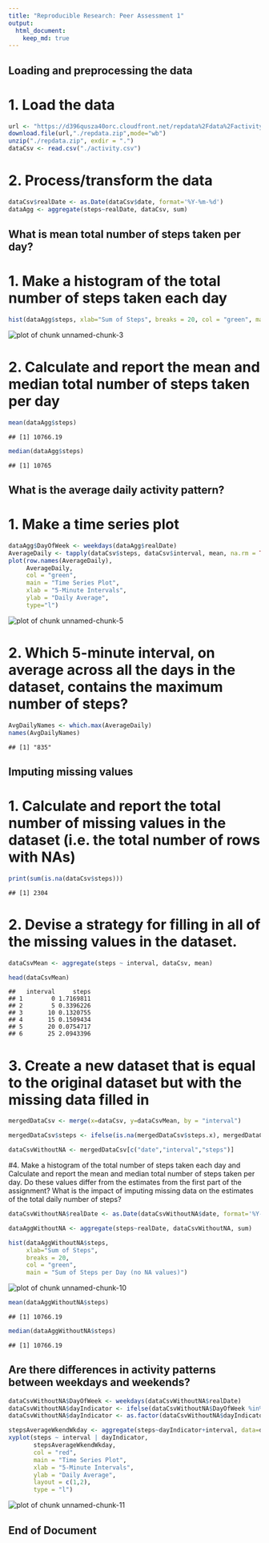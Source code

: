 ```yaml
---
title: "Reproducible Research: Peer Assessment 1"
output: 
  html_document:
    keep_md: true
---
```



## Loading and preprocessing the data
# 1. Load the data

```r
url <- "https://d396qusza40orc.cloudfront.net/repdata%2Fdata%2Factivity.zip"
download.file(url,"./repdata.zip",mode="wb")
unzip("./repdata.zip", exdir = ".")
dataCsv <- read.csv("./activity.csv")
```
# 2. Process/transform the data

```r
dataCsv$realDate <- as.Date(dataCsv$date, format='%Y-%m-%d')
dataAgg <- aggregate(steps~realDate, dataCsv, sum)
```


## What is mean total number of steps taken per day?
# 1. Make a histogram of the total number of steps taken each day

```r
hist(dataAgg$steps, xlab="Sum of Steps", breaks = 20, col = "green", main = "Sum of Steps per Day")
```

![plot of chunk unnamed-chunk-3](figure/unnamed-chunk-3-1.png) 
# 2. Calculate and report the mean and median total number of steps taken per day

```r
mean(dataAgg$steps)
```

```
## [1] 10766.19
```

```r
median(dataAgg$steps)
```

```
## [1] 10765
```

## What is the average daily activity pattern?
# 1. Make a time series plot

```r
dataAgg$DayOfWeek <- weekdays(dataAgg$realDate)
AverageDaily <- tapply(dataCsv$steps, dataCsv$interval, mean, na.rm = TRUE)
plot(row.names(AverageDaily),
     AverageDaily,
     col = "green",
     main = "Time Series Plot",
     xlab = "5-Minute Intervals",
     ylab = "Daily Average",
     type="l")
```

![plot of chunk unnamed-chunk-5](figure/unnamed-chunk-5-1.png) 
# 2. Which 5-minute interval, on average across all the days in the dataset, contains the maximum number of steps?

```r
AvgDailyNames <- which.max(AverageDaily)
names(AvgDailyNames)
```

```
## [1] "835"
```

## Imputing missing values

# 1. Calculate and report the total number of missing values in the dataset (i.e. the total number of rows with NAs)

```r
print(sum(is.na(dataCsv$steps)))
```

```
## [1] 2304
```

# 2. Devise a strategy for filling in all of the missing values in the dataset. 

```r
dataCsvMean <- aggregate(steps ~ interval, dataCsv, mean)

head(dataCsvMean)
```

```
##   interval     steps
## 1        0 1.7169811
## 2        5 0.3396226
## 3       10 0.1320755
## 4       15 0.1509434
## 5       20 0.0754717
## 6       25 2.0943396
```

# 3. Create a new dataset that is equal to the original dataset but with the missing data filled in

```r
mergedDataCsv <- merge(x=dataCsv, y=dataCsvMean, by = "interval")

mergedDataCsv$steps <- ifelse(is.na(mergedDataCsv$steps.x), mergedDataCsv$steps.y, mergedDataCsv$steps.x) 

dataCsvWithoutNA <- mergedDataCsv[c("date","interval","steps")]
```

#4. Make a histogram of the total number of steps taken each day and Calculate and report the mean and median total number of steps taken per day. Do these values differ from the estimates from the first part of the assignment? What is the impact of imputing missing data on the estimates of the total daily number of steps?

```r
dataCsvWithoutNA$realDate <- as.Date(dataCsvWithoutNA$date, format='%Y-%m-%d')

dataAggWithoutNA <- aggregate(steps~realDate, dataCsvWithoutNA, sum)

hist(dataAggWithoutNA$steps, 
     xlab="Sum of Steps", 
     breaks = 20, 
     col = "green", 
     main = "Sum of Steps per Day (no NA values)")
```

![plot of chunk unnamed-chunk-10](figure/unnamed-chunk-10-1.png) 

```r
mean(dataAggWithoutNA$steps)
```

```
## [1] 10766.19
```

```r
median(dataAggWithoutNA$steps)
```

```
## [1] 10766.19
```

## Are there differences in activity patterns between weekdays and weekends?

```r
dataCsvWithoutNA$DayOfWeek <- weekdays(dataCsvWithoutNA$realDate)
dataCsvWithoutNA$dayIndicator <- ifelse(dataCsvWithoutNA$DayOfWeek %in% c("Saturday", "Sunday"), "Weekend", "Weekday")
dataCsvWithoutNA$dayIndicator <- as.factor(dataCsvWithoutNA$dayIndicator)

stepsAverageWkendWkday <- aggregate(steps~dayIndicator+interval, data=dataCsvWithoutNA, FUN=mean)
xyplot(steps ~ interval | dayIndicator, 
       stepsAverageWkendWkday,
       col = "red",
       main = "Time Series Plot",
       xlab = "5-Minute Intervals",
       ylab = "Daily Average",
       layout = c(1,2),
       type = "l")
```

![plot of chunk unnamed-chunk-11](figure/unnamed-chunk-11-1.png) 

## End of Document

